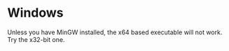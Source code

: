 # Windows
Unless you have MinGW installed, the x64 based executable will not work. Try the x32-bit one.

